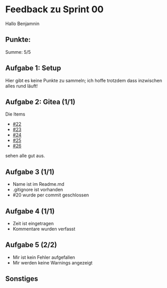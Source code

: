 # Feedback zu Sprint 00

Hallo Benjamnin

## Punkte:

Summe: 5/5

## Aufgabe 1: Setup

Hier gibt es keine Punkte zu sammeln;
ich hoffe trotzdem dass inzwischen alles rund läuft!

## Aufgabe 2: Gitea (1/1)
  
Die Items

- [#22](https://git.sopranium.de/sopra-ws2223/sopra07/issues/22)  
- [#23](https://git.sopranium.de/sopra-ws2223/sopra07/issues/23)  
- [#24](https://git.sopranium.de/sopra-ws2223/sopra07/issues/24)  
- [#25](https://git.sopranium.de/sopra-ws2223/sopra07/issues/25)  
- [#26](https://git.sopranium.de/sopra-ws2223/sopra07/issues/26)

sehen alle gut aus.

## Aufgabe 3 (1/1)

- Name ist im Readme.md
- .gitignore ist vorhanden
- #20 wurde per commit geschlossen

## Aufgabe 4 (1/1)

- Zeit ist eingetragen
- Kommentare wurden verfasst

## Aufgabe 5 (2/2)

- Mir ist kein Fehler aufgefallen
- Mir werden keine Warnings angezeigt

## Sonstiges
